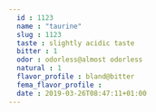 ```yaml
---
  id : 1123
  name : "taurine"
  slug : 1123
  taste : slightly acidic taste
  bitter : 1
  odor : odorless@almost odorless
  natural : 1
  flavor_profile : bland@bitter
  fema_flavor_profile : 
  date : 2019-03-26T08:47:11+01:00
---
```



